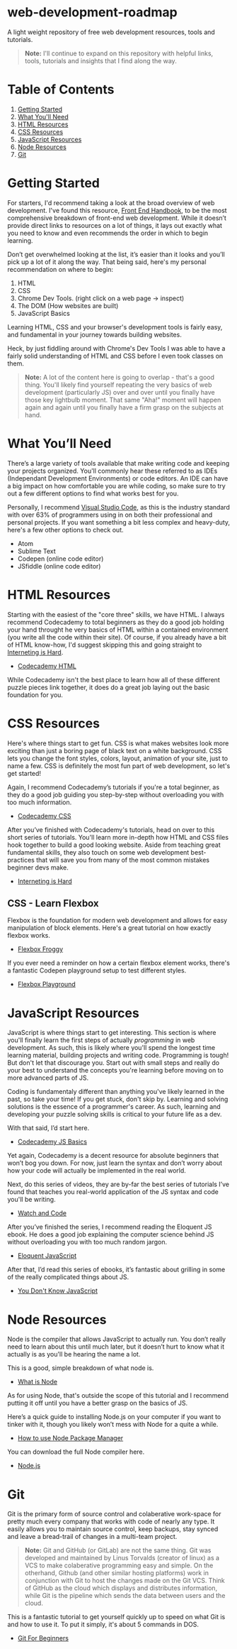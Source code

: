 # web-development-roadmap

A light weight repository of free web development resources, tools and tutorials.

>**Note:** I'll continue to expand on this repository with helpful links, tools, tutorials and insights that I find along the way.

# Table of Contents
1. [Getting Started](https://github.com/yamato53/Web-Development-Roadmap#getting-started)
2. [What You'll Need](https://github.com/yamato53/Web-Development-Roadmap#what-youll-need)
3. [HTML Resources](https://github.com/yamato53/Web-Development-Roadmap#html-resources)
4. [CSS Resources](https://github.com/yamato53/Web-Development-Roadmap#css-resources)
5. [JavaScript Resources](https://github.com/yamato53/Web-Development-Roadmap#javascript-resources)
6. [Node Resources](https://github.com/yamato53/Web-Development-Roadmap#node-resources)
7. [Git](https://github.com/yamato53/Web-Development-Roadmap#git)

# Getting Started

For starters, I'd recommend taking a look at the broad overview of web development. I've found this resource, [Front End Handbook](https://frontendmasters.com/books/front-end-handbook/2019/), to be the most comprehensive breakdown of front-end web development. While it doesn’t provide direct links to resources on a lot of things, it lays out exactly what you need to know and even recommends the order in which to begin learning.
  
Don’t get overwhelmed looking at the list, it’s easier than it looks and you’ll pick up a lot of it along the way.
That being said, here's my personal recommendation on where to begin:

1. HTML
2. CSS
3. Chrome Dev Tools. (right click on a web page -> inspect)
4. The DOM (How websites are built)
5. JavaScript Basics

Learning HTML, CSS and your browser's development tools is fairly easy, and fundamental in your journey towards building websites. 

Heck, by just fiddling around with Chrome's Dev Tools I was able to have a fairly solid understanding of HTML and CSS before I even took classes on them.


> **Note:** A lot of the content here is going to overlap - that's a good thing. You'll likely find yourself repeating the very basics of web development (particularly JS) over and over until you finally have those key lightbulb moment. That same "Aha!" moment will happen again and again until you finally have a firm grasp on the subjects at hand.

# What You’ll Need

There’s a large variety of tools available that make writing code and keeping your projects organized. You'll commonly hear these referred to as IDEs (Independant Development Environments) or code editors. An IDE can have a big impact on how comfortable you are while coding, so make sure to try out a few different options to find what works best for you.


Personally, I recommend [Visual Studio Code](https://code.visualstudio.com/), as this is the industry standard with over 63% of programmers using in on both their professional and personal projects. If you want something a bit less complex and heavy-duty, here's a few other options to check out.

- Atom
- Sublime Text
- Codepen (online code editor)
- JSfiddle (online code editor)

# HTML Resources

Starting with the easiest of the "core three" skills, we have HTML. I always recommend Codecademy to total beginners as they do a good job holding your hand throught he very basics of HTML within a contained environment (you write all the code within their site). Of course, if you already have a bit of HTML know-how, I'd suggest skipping this and going straight to [Interneting is Hard](https://internetingishard.com/html-and-css/).

- [Codecademy HTML](https://www.codecademy.com/learn/learn-html)

While Codecademy isn't the best place to learn how all of these different puzzle pieces link together, it does do a great job laying out the basic foundation for you.

# CSS Resources

Here's where things start to get fun. CSS is what makes websites look more exciting than just a boring page of black text on a white background. CSS lets you change the font styles, colors, layout, animation of your site, just to name a few. CSS is definitely the most fun part of web development, so let's get started! 

Again, I recommend Codecademy’s tutorials if you're a total beginner, as they do a good job guiding you step-by-step without overloading you with too much information.

- [Codecademy CSS](https://www.codecademy.com/learn/learn-css)

After you’ve finished with Codecademy's tutorials, head on over to this short series of tutorials. You'll learn more in-depth how HTML and CSS files hook together to build a good looking website. Aside from teaching great fundamental skills, they also touch on some web development best-practices that will save you from many of the most common mistakes beginner devs make.

- [Interneting is Hard](https://internetingishard.com/html-and-css/)

## CSS - Learn Flexbox

Flexbox is the foundation for modern web development and allows for easy manipulation of block elements. Here's a great tutorial on how exactly flexbox works.

- [Flexbox Froggy](https://flexboxfroggy.com/)

If you ever need a reminder on how a certain flexbox element works, there's a fantastic Codepen playground setup to test different styles.

- [Flexbox Playground](https://codepen.io/enxaneta/full/adLPwv/)

# JavaScript Resources

JavaScript is where things start to get interesting. This section is where you'll finally learn the first steps of actually *programming* in web development. As such, this is likely where you'll spend the longest time learning material, building projects and writing code. Programming is tough! But don't let that discourage you. Start out with small steps and really do your best to understand the concepts you're learning before moving on to more advanced parts of JS.

Coding is fundamentaly different than anything you've likely learned in the past, so take your time! If you get stuck, don't skip by. Learning and solving solutions is the essence of a programmer's career. As such, learning and developing your puzzle solving skills is critical to your future life as a dev.

With that said, I’d start here.

- [Codecademy JS Basics](https://www.codecademy.com/learn/introduction-to-javascript)

Yet again, Codecademy is a decent resource for absolute beginners that won’t bog you down. For now, just learn the syntax and don’t worry about how your code will actually be implemented in the real world.

Next, do this series of videos, they are by-far the best series of tutorials I’ve found that teaches you real-world application of the JS syntax and code you'll be writing.

- [Watch and Code](https://watchandcode.com/p/practical-javascript)

After you’ve finished the series, I recommend reading the Eloquent JS ebook. He does a good job explaining the computer science behind JS without overloading you with too much random jargon.

- [Eloquent JavaScript](https://eloquentjavascript.net/)

After that, I’d read this series of ebooks, it’s fantastic about grilling in some of the really complicated things about JS.

- [You Don't Know JavaScript](https://github.com/getify/You-Dont-Know-JS)

# Node Resources

Node is the compiler that allows JavaScript to actually run. You don’t really need to learn about this until much later, but it doesn’t hurt to know what it actually is as you'll be hearing the name a lot.

This is a good, simple breakdown of what node is.

- [What is Node](https://www.codecademy.com/articles/what-is-node)

As for using Node, that's outside the scope of this tutorial and I recommend putting it off until you have a better grasp on the basics of JS.

Here’s a quick guide to installing Node.js on your computer if you want to tinker with it, though you likely won’t mess with Node for a quite a while.

- [How to use Node Package Manager](https://nodesource.com/blog/an-absolute-beginners-guide-to-using-npm/)

You can download the full Node compiler here.

- [Node.js](https://nodejs.org/en/download/)

# Git

Git is the primary form of source control and colaberative work-space for pretty much every company that works with code of nearly any type. It easily allows you to maintain source control, keep backups, stay synced and leave a bread-trail of changes in a multi-team project.

> **Note:** Git and GitHub (or GitLab) are not the same thing. Git was developed and maintained by Linus Torvalds (creator of linux) as a VCS to make colaberative programming easy and simple. On the otherhand, Github (and other similar hosting platforms) work in conjunction with Git to host the changes made on the Git VCS. Think of GitHub as the cloud which displays and distributes information, while Git is the pipeline which sends the data between users and the cloud.

This is a fantastic tutorial to get yourself quickly up to speed on what Git is and how to use it. To put it simply, it's about 5 commands in DOS.

- [Git For Beginners](https://www.youtube.com/watch?v=0fKg7e37bQE)
